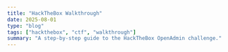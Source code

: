 ```yaml
---
title: "HackTheBox Walkthrough"
date: 2025-08-01
type: "blog"
tags: ["hackthebox", "ctf", "walkthrough"]
summary: "A step-by-step guide to the HackTheBox OpenAdmin challenge."
---
```

